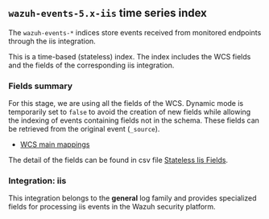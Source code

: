 ## `wazuh-events-5.x-iis` time series index

The `wazuh-events-*` indices store events received from monitored endpoints through the iis integration.

This is a time-based (stateless) index. The index includes the WCS fields and the fields of the corresponding iis integration.

### Fields summary

For this stage, we are using all the fields of the WCS. Dynamic mode is temporarily set to `false` to avoid the creation of new fields while allowing the indexing of events containing fields not in the schema. These fields can be retrieved from the original event (`_source`).

- [WCS main mappings](../../stateless/docs/fields.csv)

The detail of the fields can be found in csv file [Stateless Iis Fields](fields.csv).

### Integration: iis

This integration belongs to the **general** log family and provides specialized fields for processing iis events in the Wazuh security platform.
